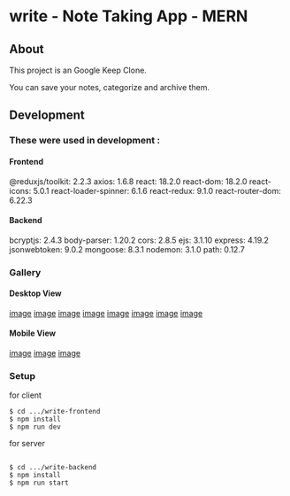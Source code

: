 # write - Note Taking App - MERN

## About

This project is an Google Keep Clone.

You can save your notes, categorize and archive them.

## Development


### These were used in development :


#### Frontend 
@reduxjs/toolkit: 2.2.3
axios: 1.6.8
react: 18.2.0
react-dom: 18.2.0
react-icons: 5.0.1
react-loader-spinner: 6.1.6
react-redux: 9.1.0
react-router-dom: 6.22.3

#### Backend

bcryptjs: 2.4.3
body-parser: 1.20.2
cors: 2.8.5
ejs: 3.1.10
express: 4.19.2
jsonwebtoken: 9.0.2
mongoose: 8.3.1
nodemon: 3.1.0
path: 0.12.7





### Gallery


#### Desktop View

[image](./images/screenshot1.png)
[image](./images/screenshot2.png)
[image](./images/screenshot3.png)
[image](./images/screenshot4.png)
[image](./images/screenshot5.png)
[image](./images/screenshot6.png)
[image](./images/screenshot7.png)
[image](./images/screenshot8.png)


#### Mobile View

[image](./images/mobilescreenshot1.png)
[image](./images/mobilescreenshot2.png)
[image](./images/mobilescreenshot3.png)



### Setup


for client

```
$ cd .../write-frontend
$ npm install
$ npm run dev

```




for server


```

$ cd .../write-backend
$ npm install
$ npm run start

```

